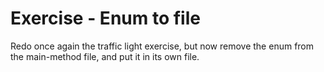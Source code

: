 # Exercise - Enum to file

Redo once again the traffic light exercise, but now remove the enum from the main-method file, and put it in its own file.